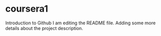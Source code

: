# coursera1
Introduction to Github 
I am editing the README file. Adding some more details about the project description.
